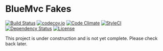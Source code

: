 # BlueMvc Fakes

[![Build Status](https://travis-ci.org/themichaelhall/bluemvc-fakes.svg?branch=master)](https://travis-ci.org/themichaelhall/bluemvc-fakes)
[![codecov.io](https://codecov.io/gh/themichaelhall/bluemvc-fakes/coverage.svg?branch=master)](https://codecov.io/gh/themichaelhall/bluemvc-fakes?branch=master)
[![Code Climate](https://codeclimate.com/github/themichaelhall/bluemvc-fakes/badges/gpa.svg)](https://codeclimate.com/github/themichaelhall/bluemvc-fakes)
[![StyleCI](https://styleci.io/repos/67921953/shield?style=flat)](https://styleci.io/repos/67921953)
[![Dependency Status](https://www.versioneye.com/user/projects/57d5347c8d1bad004c3daa98/badge.svg?style=flat)](https://www.versioneye.com/user/projects/57d5347c8d1bad004c3daa98)
[![License](https://poser.pugx.org/bluemvc/bluemvc-fakes/license)](https://packagist.org/packages/bluemvc/bluemvc-fakes)

This project is under construction and is not yet complete. Please check back later.
